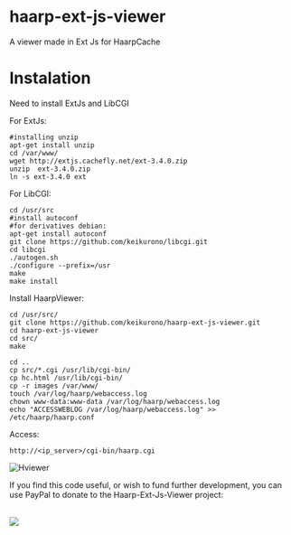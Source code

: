 haarp-ext-js-viewer
===================

A viewer made ​​in Ext Js for HaarpCache


Instalation
===================

Need to install ExtJs and LibCGI

For ExtJs:

	#installing unzip
	apt-get install unzip
	cd /var/www/
	wget http://extjs.cachefly.net/ext-3.4.0.zip 
	unzip  ext-3.4.0.zip
	ln -s ext-3.4.0 ext

For LibCGI:

	cd /usr/src
	#install autoconf
	#for derivatives debian:
	apt-get install autoconf
	git clone https://github.com/keikurono/libcgi.git
	cd libcgi
	./autogen.sh
	./configure --prefix=/usr
	make
	make install	

Install HaarpViewer:

	cd /usr/src/
	git clone https://github.com/keikurono/haarp-ext-js-viewer.git
	cd haarp-ext-js-viewer
	cd src/
	make

	cd ..
	cp src/*.cgi /usr/lib/cgi-bin/
	cp hc.html /usr/lib/cgi-bin/
	cp -r images /var/www/
	touch /var/log/haarp/webaccess.log
	chown www-data:www-data /var/log/haarp/webaccess.log
	echo "ACCESSWEBLOG /var/log/haarp/webaccess.log" >> /etc/haarp/haarp.conf

Access:
	
	http://<ip_server>/cgi-bin/haarp.cgi


![Hviewer](http://img831.imageshack.us/img831/4756/haarpviewer2.png)

If you find this code useful, or wish to fund further development,
you can use PayPal to donate to the Haarp-Ext-Js-Viewer project:

<a href="https://www.paypal.com/cgi-bin/webscr?cmd=_s-xclick&amp;hosted_button_id=QYCCSYYGW52QU"><br>
<img src="https://www.paypalobjects.com/en_US/i/btn/btn_donateCC_LG.gif"></a>
